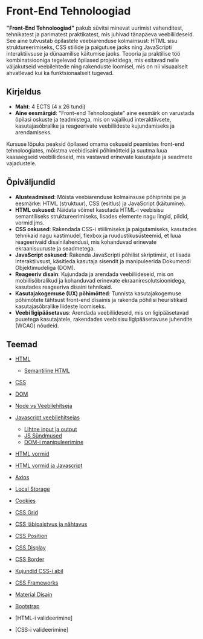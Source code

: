 # Front-End Tehnoloogiad

**"Front-End Tehnoloogiad"** pakub süvitsi minevat uurimist vahenditest, tehnikatest ja parimatest praktikatest, mis juhivad tänapäeva veebiliideseid. See aine tutvustab õpilastele veebiarenduse kolmainsust: HTML sisu struktureerimiseks, CSS stiilide ja paigutuse jaoks ning JavaScripti interaktiivsuse ja dünaamilise käitumise jaoks. Teooria ja praktilise töö kombinatsiooniga tegelevad õpilased projektidega, mis esitavad neile väljakutseid veebilehtede ning rakenduste loomisel, mis on nii visuaalselt ahvatlevad kui ka funktsionaalselt tugevad.

## Kirjeldus

- **Maht**: 4 ECTS (4 x 26 tundi)
- **Aine eesmärgid**: "Front-end Tehnoloogiate" aine eesmärk on varustada õpilasi oskuste ja teadmistega, mis on vajalikud interaktiivsete, kasutajasõbralike ja reageerivate veebiliideste kujundamiseks ja arendamiseks.

Kursuse lõpuks peaksid õpilased omama oskuseid peamistes front-end tehnoloogiates, mõistma veebidisaini põhimõtteid ja suutma luua kaasaegseid veebiliideseid, mis vastavad erinevate kasutajate ja seadmete vajadustele.

## Õpiväljundid

- **Alusteadmised**: Mõista veebiarenduse kolmainsuse põhiprintsiipe ja eesmärke: HTML (struktuur), CSS (esitlus) ja JavaScript (käitumine).
- **HTML oskused**: Näidata võimet kasutada HTML-i veebisisu semantiliseks struktureerimiseks, lisades elemente nagu lingid, pildid, vormid jms.
- **CSS oskused**: Rakendada CSS-i stiilimiseks ja paigutamiseks, kasutades tehnikaid nagu kastimudel, flexbox ja ruudustikusüsteemid, et luua reageerivaid disainilahendusi, mis kohanduvad erinevate ekraanisuuruste ja seadmetega.
- **JavaScript oskused**: Rakenda JavaScripti põhilist skriptimist, et lisada interaktiivsust, käsitleda kasutaja sisendit ja manipuleerida Dokumendi Objektimudeliga (DOM).
- **Reageeriv disain**: Kujundada ja arendada veebiliideseid, mis on mobiilisõbralikud ja kohanduvad erinevate ekraaniresolutsioonidega, kasutades reageeriva disaini tehnikaid.
- **Kasutajakogemuse (UX) põhimõtted**: Tunnista kasutajakogemuse põhimõtete tähtsust front-end disainis ja rakenda põhilisi heuristikaid kasutajasõbralike liideste loomiseks.
- **Veebi ligipääsetavus**: Arendada veebiliideseid, mis on ligipääsetavad puuetega kasutajatele, rakendades veebisisu ligipääsetavuse juhendite (WCAG) nõudeid.

## Teemad

- [HTML](./Topics/HTML/README.md)
  - [Semantiline HTML](./Topics/Semantic-HTML/README.md)
- [CSS](./Topics/CSS/README.md)
- [DOM](./Topics/DOM/README.md)
- [Node vs Veebilehitseja](./Topics/NodeJS-vs-JS/README.md)
- [Javascript veebilehitsejas](./Topics/Javascript-in-Browser/README.md)
  - [Lihtne input ja output](./Topics/Primitive-Input-Output/README.md)
  - [JS Sündmused](./Topics/Events/README.md)
  - [DOM-i manipuleerimine](./Topics/Manipulating-DOM/README.md)
- [HTML vormid](./Topics/HTML-Forms/README.md)
- [HTML vormid ja Javascript](./Topics/Forms-and-JS/README.md)
- [Axios](./Topics/Axios/README.md)
- [Local Storage](./Topics/Local-Storage/README.md)
- [Cookies](./Topics/Cookies/README.md)
- [CSS Grid](./Topics/Grid/README.md)
- [CSS läbipaistvus ja nähtavus](./Topics/Opacity-Visibility/README.md)
- [CSS Position](./Topics/CSS-Position/README.md)
- [CSS Display](./Topics/CSS-Display/README.md)
- [CSS Border](./Topics/Border/README.md)
- [Kujundid CSS-i abil](./Topics/Shapes-with-CSS/README.md)
- [CSS Frameworks](./Topics/CSS-Frameworks/README.md)
- [Material Disain](./Topics/Material-Design/README.md)
- [Bootstrap](./Topics/Bootstrap/README.md)

- [HTML-i valideerimine]
- [CSS-i valideerimine]
